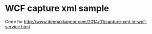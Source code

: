 WCF capture xml sample
=============================

Code for http://www.deepakkapoor.com/2014/01/capture-xml-in-wcf-service.html


